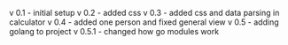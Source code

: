 v 0.1 - initial setup
v 0.2 - added css 
v 0.3 - added css and data parsing in calculator
v 0.4 - added one person and fixed general view
v 0.5 - adding golang to project
v 0.5.1 - changed how go modules work 
